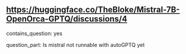 ## https://huggingface.co/TheBloke/Mistral-7B-OpenOrca-GPTQ/discussions/4

contains_question: yes

question_part: Is mistral not runnable with autoGPTQ yet